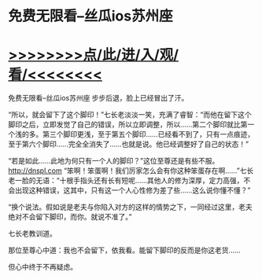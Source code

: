 # 免费无限看–丝瓜ios苏州座

# <a href="https://github.com/aihcr/keda/issues/1">>>>>>>>>点/此/进/入/观/看/<<<<<<<<</a>

免费无限看–丝瓜ios苏州座
步步后退，脸上已经冒出了汗。

“所以，就会留下了这个脚印！”七长老淡淡一笑，充满了睿智：“而他在留下这个脚印之后，立即发觉了自己的错误，所以立即调整，所以……第二个脚印就比第一个浅的多。第三个脚印更浅，至于第五个脚印……已经看不到了，只有一点痕迹，至于第六个脚印……完全全消失了……也就是说。他已经调整好了自己的状态！”

“若是如此……此地为何只有一个人的脚印？”这位至尊还是有些不服。
http://dnspl.com
“笨啊！笨蛋啊！我们厉家怎么会有你这种笨蛋存在啊……”七长老一脸的无语：“十根手指头还有长有短呢……其他人的修为深厚，定力高强，不会出现这种错误，这其中，只有这一个人心性修为差了些……这么说你懂不懂？”

“换个说法。假如说是老夫与你陷入对方的这样的情势之下，一同经过这里，老夫绝对不会留下脚印，而你。就说不准了。”

七长老教训道。

那位至尊心中道：我也不会留下，依我看。能留下脚印的反而是你这老货……

但心中终于不再疑虑。
